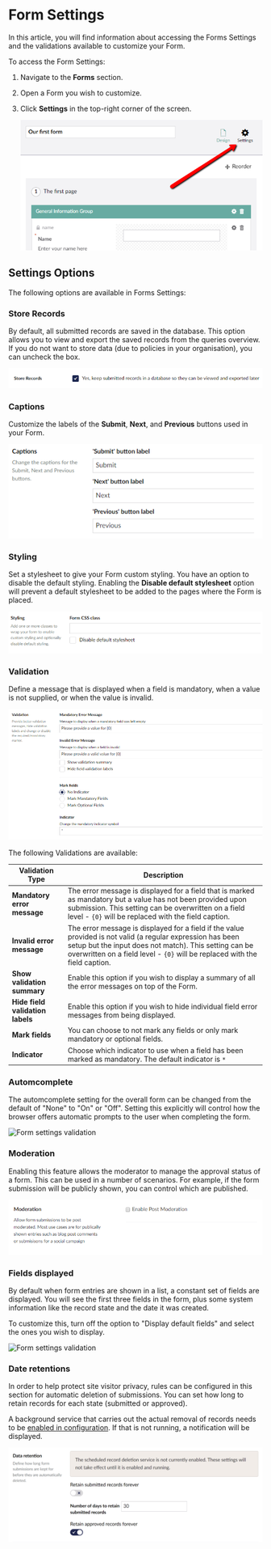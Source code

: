 # Form Settings

In this article, you will find information about accessing the Forms Settings and the validations available to customize your Form.

To access the Form Settings:

1. Navigate to the **Forms** section.
2. Open a Form you wish to customize.
3. Click **Settings** in the top-right corner of the screen.

    ![Form settings dialog](images/FormSettings.png)

## Settings Options

The following options are available in Forms Settings:

### Store Records

By default, all submitted records are saved in the database. This option allows you to view and export the saved records from the queries overview. If you do not want to store data (due to policies in your organisation), you can uncheck the box.

![Form settings Store Records](images/Store-Records.png)

### Captions

Customize the labels of the **Submit**, **Next**, and **Previous** buttons used in your Form.

![Form settings stylesheet](images/FormSettingsCaptions-v9.png)

### Styling

Set a stylesheet to give your Form custom styling. You have an option to disable the default styling. Enabling the **Disable default stylesheet** option will prevent a default stylesheet to be added to the pages where the Form is placed.

![Form settings stylesheet](images/FormSettingsStyling.png)

### Validation

Define a message that is displayed when a field is mandatory, when a value is not supplied, or when the value is invalid.

![Form settings validation](images/FormSettingsValidation.png)

The following Validations are available:

|Validation Type | Description|
|-|-|
| **Mandatory error message** | The error message is displayed for a field that is marked as mandatory but a value has not been provided upon submission. This setting can be overwritten on a field level - `{0}` will be replaced with the field caption. |
| **Invalid error message** | The error message is displayed for a field if the value provided is not valid (a regular expression has been setup but the input does not match). This setting can be overwritten on a field level - `{0}` will be replaced with the field caption. |
| **Show validation summary** | Enable this option if you wish to display a summary of all the error messages on top of the Form. |
| **Hide field validation labels** | Enable this option if you wish to hide individual field error messages from being displayed. |
|**Mark fields** | You can choose to not mark any fields or only mark mandatory or optional fields. |
| **Indicator** | Choose which indicator to use when a field has been marked as mandatory. The default indicator is `*` |

### Automcomplete

The automcomplete setting for the overall form can be changed from the default of "None" to "On" or "Off". Setting this explicitly will control how the browser offers automatic prompts to the user when completing the form.

![Form settings validation](images/FormSettingsAutcomplete.png)

### Moderation

Enabling this feature allows the moderator to manage the approval status of a form. This can be used in a number of scenarios. For example, if the form submission will be publicly shown, you can control which are published.

![Form settings validation](images/FormSettingsModeration.png)

### Fields displayed

By default when form entries are shown in a list, a constant set of fields are displayed. You will see the first three fields in the form, plus some system information like the record state and the date it was created.

To customize this, turn off the option to "Display default fields" and select the ones you wish to display.

![Form settings validation](images/FieldsDisplayed.png)

### Date retentions

In order to help protect site visitor privacy, rules can be configured in this section for automatic deletion of submissions. You can set how long to retain records for each state (submitted or approved).

A background service that carries out the actual removal of records needs to be [enabled in configuration](../../developer/configuration/README.md#scheduledrecorddeletion). If that is not running, a notification will be displayed.

![Form settings validation](images/FormSettingsDataRetention.png)
